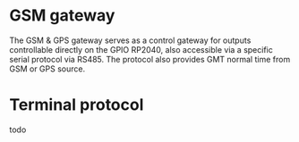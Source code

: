 # GSM gateway
The GSM & GPS gateway serves as a control gateway for outputs controllable directly on the GPIO RP2040, also accessible via a specific serial protocol via RS485. The protocol also provides GMT normal time from GSM or GPS source. 

# Terminal protocol 

todo





